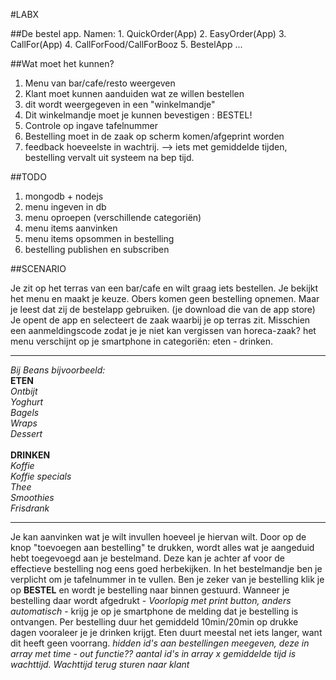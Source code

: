 #LABX

##De bestel app.
Namen:
	1. QuickOrder(App)
	2. EasyOrder(App)
	3. CallFor(App)
	4. CallForFood/CallForBooz
	5. BestelApp
	...

##Wat moet het kunnen?

1. Menu van bar/cafe/resto weergeven
2. Klant moet kunnen aanduiden wat ze willen bestellen
3. dit wordt weergegeven in een "winkelmandje"
4. Dit winkelmandje moet je kunnen bevestigen : BESTEL!
5. Controle op ingave tafelnummer
6. Bestelling moet in de zaak op scherm komen/afgeprint worden
7. feedback hoeveelste in wachtrij. --> iets met gemiddelde tijden, bestelling vervalt uit systeem na bep tijd.

##TODO

1. mongodb + nodejs
2. menu ingeven in db
3. menu oproepen (verschillende categoriën)
4. menu items aanvinken
5. menu items opsommen in bestelling
6. bestelling publishen en subscriben

##SCENARIO

Je zit op het terras van een bar/cafe en wilt graag iets bestellen.
Je bekijkt het menu en maakt je keuze. Obers komen geen bestelling opnemen.
Maar je leest dat zij de bestelapp gebruiken.
(je download die van de app store) Je opent de app en selecteert de zaak waarbij je op terras zit.
Misschien een aanmeldingscode zodat je je niet kan vergissen van horeca-zaak?
het menu verschijnt op je smartphone in categoriën: eten - drinken.<br/>
***
*Bij Beans bijvoorbeeld:*<BR/>
**ETEN**<br/>
*Ontbijt<br/>
Yoghurt<br/>
Bagels<br/>
Wraps<br/>
Dessert*<br/>    
**DRINKEN**<br/>
*Koffie<br/>
Koffie specials<br/>
Thee<br/>
Smoothies<br/>
Frisdrank*
***
Je kan aanvinken wat je wilt invullen hoeveel je hiervan wilt.
Door op de knop "toevoegen aan bestelling" te drukken, wordt alles wat je aangeduid hebt toegevoegd aan je bestelmand.
Deze kan je achter af voor de effectieve bestelling nog eens goed herbekijken.
In het bestelmandje ben je verplicht om je tafelnummer in te vullen. 
Ben je zeker van je bestelling klik je op **BESTEL** en wordt je bestelling naar binnen gestuurd. Wanneer je bestelling daar wordt afgedrukt - *Voorlopig met print button, anders automatisch* - krijg je op je smartphone de melding dat je bestelling is ontvangen. Per bestelling duur het gemiddeld 10min/20min op drukke dagen vooraleer je je drinken krijgt. Eten duurt meestal net iets langer, want dit heeft geen voorrang. *hidden id's aan bestellingen meegeven, deze in array met time - out functie?? aantal id's in array x gemiddelde tijd is wachttijd. Wachttijd terug sturen naar klant*
